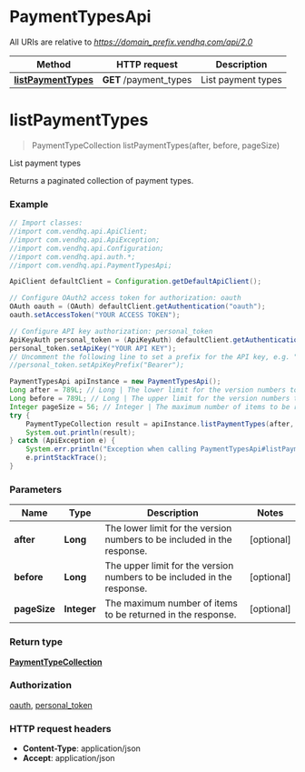 # PaymentTypesApi

All URIs are relative to *https://domain_prefix.vendhq.com/api/2.0*

Method | HTTP request | Description
------------- | ------------- | -------------
[**listPaymentTypes**](PaymentTypesApi.md#listPaymentTypes) | **GET** /payment_types | List payment types


<a name="listPaymentTypes"></a>
# **listPaymentTypes**
> PaymentTypeCollection listPaymentTypes(after, before, pageSize)

List payment types

Returns a paginated collection of payment types.

### Example
```java
// Import classes:
//import com.vendhq.api.ApiClient;
//import com.vendhq.api.ApiException;
//import com.vendhq.api.Configuration;
//import com.vendhq.api.auth.*;
//import com.vendhq.api.PaymentTypesApi;

ApiClient defaultClient = Configuration.getDefaultApiClient();

// Configure OAuth2 access token for authorization: oauth
OAuth oauth = (OAuth) defaultClient.getAuthentication("oauth");
oauth.setAccessToken("YOUR ACCESS TOKEN");

// Configure API key authorization: personal_token
ApiKeyAuth personal_token = (ApiKeyAuth) defaultClient.getAuthentication("personal_token");
personal_token.setApiKey("YOUR API KEY");
// Uncomment the following line to set a prefix for the API key, e.g. "Bearer" (defaults to null)
//personal_token.setApiKeyPrefix("Bearer");

PaymentTypesApi apiInstance = new PaymentTypesApi();
Long after = 789L; // Long | The lower limit for the version numbers to be included in the response.
Long before = 789L; // Long | The upper limit for the version numbers to be included in the response.
Integer pageSize = 56; // Integer | The maximum number of items to be returned in the response.
try {
    PaymentTypeCollection result = apiInstance.listPaymentTypes(after, before, pageSize);
    System.out.println(result);
} catch (ApiException e) {
    System.err.println("Exception when calling PaymentTypesApi#listPaymentTypes");
    e.printStackTrace();
}
```

### Parameters

Name | Type | Description  | Notes
------------- | ------------- | ------------- | -------------
 **after** | **Long**| The lower limit for the version numbers to be included in the response. | [optional]
 **before** | **Long**| The upper limit for the version numbers to be included in the response. | [optional]
 **pageSize** | **Integer**| The maximum number of items to be returned in the response. | [optional]

### Return type

[**PaymentTypeCollection**](PaymentTypeCollection.md)

### Authorization

[oauth](../README.md#oauth), [personal_token](../README.md#personal_token)

### HTTP request headers

 - **Content-Type**: application/json
 - **Accept**: application/json

